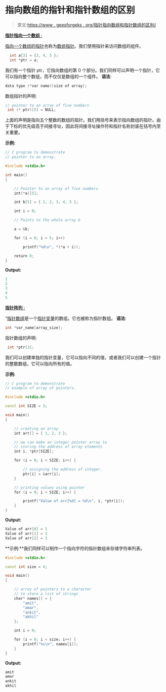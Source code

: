 # 指向数组的指针和指针数组的区别

> 原文:[https://www . geesforgeks . org/指针指向数组和指针数组的区别/](https://www.geeksforgeeks.org/difference-between-pointer-to-an-array-and-array-of-pointers/)

<u>**[指针指向一个数组](https://www.geeksforgeeks.org/pointer-array-array-pointer/)** :</u>

[指向一个数组的指针](https://www.geeksforgeeks.org/pointer-array-array-pointer/)也称为[数组指针](https://www.geeksforgeeks.org/pointer-array-array-pointer/)。我们使用指针来访问数组的组件。

```cpp
  int a[3] = {3, 4, 5 }; 
  int *ptr = a; 

```

我们有一个指针 ptr，它指向数组的第 0 个部分。我们同样可以声明一个指针，它可以指向整个数组，而不仅仅是数组的一个组件。
**语法**:

```cpp
data type (*var name)[size of array];
```

数组指针的声明:

```cpp
// pointer to an array of five numbers
 int (* ptr)[5] = NULL;     
```

上面的声明是指向五个整数的数组的指针。我们用括号来表示指向数组的指针。由于下标的优先级高于间接寻址，因此将间接寻址操作符和指针名称封装在括号内至关重要。

**示例:**

```cpp
// C program to demonstrate
// pointer to an array.

#include <stdio.h>

int main()
{

    // Pointer to an array of five numbers
    int(*a)[5];

    int b[5] = { 1, 2, 3, 4, 5 };

    int i = 0;

    // Points to the whole array b

    a = &b;

    for (i = 0; i < 5; i++)

        printf("%d\n", *(*a + i));

    return 0;
}
```

**Output:**

```cpp
1
2
3
4
5

```

<u>**[指针阵列](https://www.geeksforgeeks.org/pointers-in-c-and-c-set-1-introduction-arithmetic-and-array/)** :</u>

“[指针数组](https://www.geeksforgeeks.org/pointers-in-c-and-c-set-1-introduction-arithmetic-and-array/)是一个[指针变量](https://www.geeksforgeeks.org/pointers-c-examples/)的数组。它也被称为指针数组。
**语法**:

```cpp
int *var_name[array_size];
```

指针数组的声明:

```cpp
 int *ptr[3];
```

我们可以创建单独的指针变量，它可以指向不同的值，或者我们可以创建一个指针的整数数组，它可以指向所有的值。

**示例:**

```cpp
// C program to demonstrate
// example of array of pointers.

#include <stdio.h>

const int SIZE = 3;

void main()
{

    // creating an array
    int arr[] = { 1, 2, 3 };

    // we can make an integer pointer array to
    // storing the address of array elements
    int i, *ptr[SIZE];

    for (i = 0; i < SIZE; i++) {

        // assigning the address of integer.
        ptr[i] = &arr[i];
    }

    // printing values using pointer
    for (i = 0; i < SIZE; i++) {

        printf("Value of arr[%d] = %d\n", i, *ptr[i]);
    }
}
```

**Output:**

```cpp
Value of arr[0] = 1
Value of arr[1] = 2
Value of arr[2] = 3

```

**示例:**我们同样可以制作一个指向字符的指针数组来存储字符串列表。

```cpp
#include <stdio.h>

const int size = 4;

void main()
{

    // array of pointers to a character
    // to store a list of strings
    char* names[] = {
        "amit",
        "amar",
        "ankit",
        "akhil"
    };

    int i = 0;

    for (i = 0; i < size; i++) {
        printf("%s\n", names[i]);
    }
}
```

**Output:**

```cpp
amit
amar
ankit
akhil

```